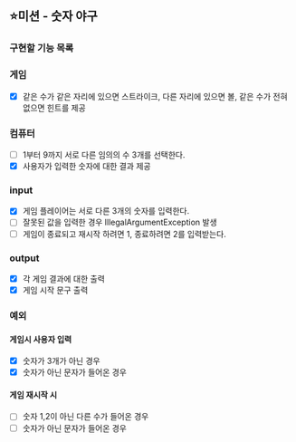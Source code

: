 ## ⭐미션 - 숫자 야구

### 구현할 기능 목록

### 게임

- [X] 같은 수가 같은 자리에 있으면 스트라이크, 다른 자리에 있으면 볼, 같은 수가 전혀 없으면 힌트를 제공

### 컴퓨터

- [ ] 1부터 9까지 서로 다른 임의의 수 3개를 선택한다.
- [X] 사용자가 입력한 숫자에 대한 결과 제공

### input

- [X] 게임 플레이어는 서로 다른 3개의 숫자를 입력한다.
- [ ] 잘못된 값을 입력한 경우 IllegalArgumentException 발생
- [ ] 게임이 종료되고 재시작 하려면 1, 종료하려면 2를 입력받는다.

### output

- [X] 각 게임 결과에 대한 출력
- [X] 게임 시작 문구 출력

### 예외

#### 게임시 사용자 입력

- [X] 숫자가 3개가 아닌 경우
- [X] 숫자가 아닌 문자가 들어온 경우

#### 게임 재시작 시

- [ ] 숫자 1,2이 아닌 다른 수가 들어온 경우
- [ ] 숫자가 아닌 문자가 들어온 경우